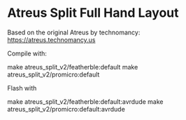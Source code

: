 # Atreus Split Full Hand Layout

Based on the original Atreus by technomancy: https://atreus.technomancy.us

Compile with:

make atreus_split_v2/featherble:default
make atreus_split_v2/promicro:default

Flash with

make atreus_split_v2/featherble:default:avrdude
make atreus_split_v2/promicro:default:avrdude
